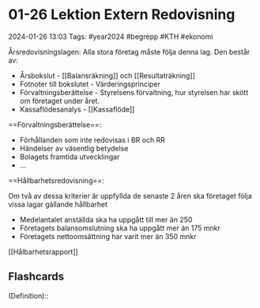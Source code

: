 # 01-26 Lektion Extern Redovisning

2024-01-26 13:03
Tags: #year2024 #begrepp #KTH #ekonomi

Årsredovisningslagen: Alla stora företag måste följa denna lag. Den består av:
- Årsbokslut - [[Balansräkning]] och [[Resultaträkning]]
- Fotnoter till bokslutet - Värderingsprinciper
- Förvaltningsberättelse - Styrelsens förvaltning, hur styrelsen har skött om företaget under året. 
- Kassaflödesanalys - [[Kassaflöde]]

==Förvaltningsberättelse==: 

- Förhållanden som inte redovisas i BR och RR
- Händelser av väsentlig betydelse
- Bolagets framtida utvecklingar
- ...

==Hållbarhetsredovisning==:

Om två av dessa kriterier är uppfyllda de senaste 2 åren ska företaget följa vissa lagar gällande hållbarhet

- Medelantalet anställda ska ha uppgått till mer än 250
- Företagets balansomslutning ska ha uppgått mer än 175 mnkr
- Företagets nettoomsättning har varit mer än 350 mnkr

[[Hålbarhetsrapport]]

## Flashcards

(Definition)::
